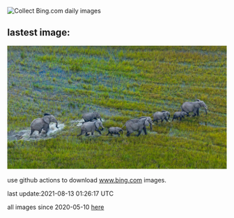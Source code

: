 ![Collect Bing.com daily images](https://github.com/counter2015/bing-daily-images/workflows/Collect%20Bing.com%20daily%20images/badge.svg)
## lastest image:
![](images/OkavangoHerd.jpg)

use github actions to download www.bing.com images.

last update:2021-08-13 01:26:17 UTC

all images since 2020-05-10 [here](https://github.com/counter2015/bing-daily-images/tree/master/images) 
